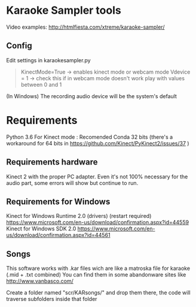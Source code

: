 # Karaoke Sampler tools

Video examples: http://htmlfiesta.com/xtreme/karaoke-sampler/

## Config
Edit settings in karaokesampler.py

> KinectMode=True -> enables kinect mode or webcam mode
> Vdevice = 1 -> check this if in webcam mode doesn't work play with values between 0 and 1

(In Windows) The recording audio device will be the system's default

# Requirements
Python 3.6
For Kinect mode : Recomended Conda 32 bits (there's a workaround for 64 bits in https://github.com/Kinect/PyKinect2/issues/37 )

## Requirements hardware
Kinect 2 with the proper PC adapter.
Even it's not 100% necessary for the audio part, some errors will show but continue to run.


## Requirements for Windows
Kinect for Windows Runtime 2.0 (drivers) (restart required)
https://www.microsoft.com/en-us/download/confirmation.aspx?id=44559
Kinect for Windows SDK 2.0
https://www.microsoft.com/en-us/download/confirmation.aspx?id=44561


## Songs
This software works with .kar files wich are like a matroska file for karaoke (.mid + .txt combined)
You can find them in some abandonware sites like http://www.vanbasco.com/

Create a folder named "scr/KARsongs/" and drop them there, the code will traverse subfolders inside that folder
